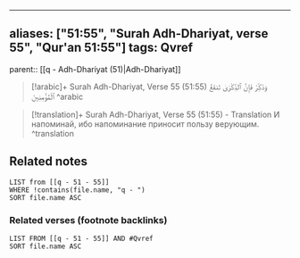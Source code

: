 
---
aliases: ["51:55", "Surah Adh-Dhariyat, verse 55", "Qur'an 51:55"]
tags: Qvref
---

parent:: [[q - Adh-Dhariyat (51)|Adh-Dhariyat]]

> [!arabic]+ Surah Adh-Dhariyat, Verse 55 (51:55)
> <span class="quran-arabic">وَذَكِّرْ فَإِنَّ ٱلذِّكْرَىٰ تَنفَعُ ٱلْمُؤْمِنِينَ</span>
^arabic

> [!translation]+ Surah Adh-Dhariyat, Verse 55 (51:55) - Translation
> И напоминай, ибо напоминание приносит пользу верующим.
^translation



## Related notes
```dataview
LIST from [[q - 51 - 55]]
WHERE !contains(file.name, "q - ")
SORT file.name ASC
```

### Related verses (footnote backlinks)
```dataview
LIST FROM [[q - 51 - 55]] AND #Qvref
SORT file.name ASC
```

